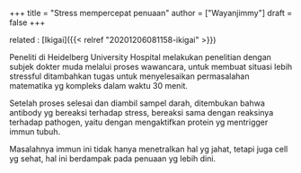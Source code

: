 +++
title = "Stress mempercepat penuaan"
author = ["Wayanjimmy"]
draft = false
+++

related
: [Ikigai]({{< relref "20201206081158-ikigai" >}})

Peneliti di Heidelberg University Hospital melakukan penelitian dengan subjek dokter muda melalui proses wawancara, untuk membuat situasi lebih stressful ditambahkan tugas untuk menyelesaikan permasalahan matematika yg kompleks dalam waktu 30 menit.

Setelah proses selesai dan diambil sampel darah, ditembukan bahwa antibody yg bereaksi terhadap stress, bereaksi sama dengan reaksinya terhadap pathogen, yaitu dengan mengaktifkan protein yg mentrigger immun tubuh.

Masalahnya immun ini tidak hanya menetralkan hal yg jahat, tetapi juga cell yg sehat, hal ini berdampak pada penuaan yg lebih dini.
